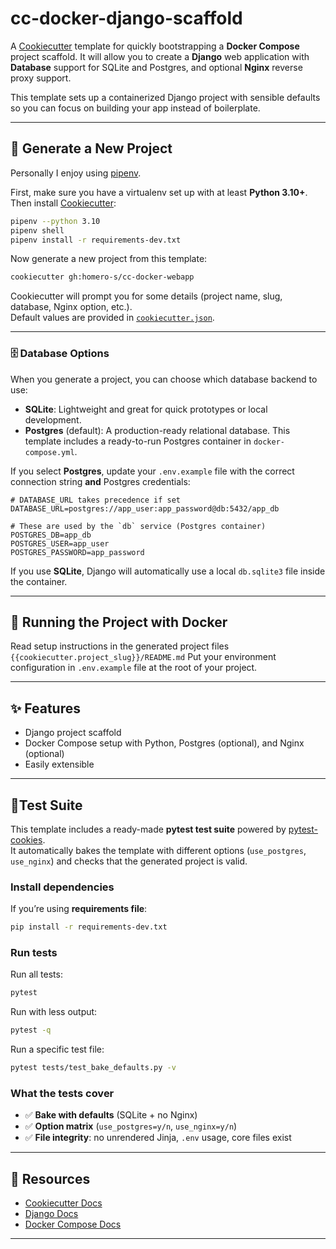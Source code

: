 # cc-docker-django-scaffold

A [Cookiecutter](https://cookiecutter.readthedocs.io/) template for quickly bootstrapping a **Docker Compose** project scaffold. It will allow you to create a  **Django** web application with **Database** support for SQLite and Postgres, and optional **Nginx** reverse proxy support.

This template sets up a containerized Django project with sensible defaults so you can focus on building your app instead of boilerplate.

---

## 🚀 Generate a New Project

Personally I enjoy using [pipenv](https://pipenv.pypa.io/en/latest/).


First, make sure you have a virtualenv set up with at least **Python 3.10+**. Then install [Cookiecutter](https://cookiecutter.readthedocs.io/):

```bash
pipenv --python 3.10
pipenv shell 
pipenv install -r requirements-dev.txt
```

Now generate a new project from this template:

```bash
cookiecutter gh:homero-s/cc-docker-webapp
```

Cookiecutter will prompt you for some details (project name, slug, database, Nginx option, etc.).  
Default values are provided in [`cookiecutter.json`](./cookiecutter.json).

---

### 🗄️ Database Options

When you generate a project, you can choose which database backend to use:

- **SQLite**: Lightweight and great for quick prototypes or local development.  
- **Postgres** (default): A production-ready relational database. This template includes a ready-to-run Postgres container in `docker-compose.yml`.

If you select **Postgres**, update your `.env.example` file with the correct connection string **and** Postgres credentials:

```env
# DATABASE_URL takes precedence if set
DATABASE_URL=postgres://app_user:app_password@db:5432/app_db

# These are used by the `db` service (Postgres container)
POSTGRES_DB=app_db
POSTGRES_USER=app_user
POSTGRES_PASSWORD=app_password
```

If you use **SQLite**, Django will automatically use a local `db.sqlite3` file inside the container.

---

## 🐳 Running the Project with Docker

Read setup instructions in the generated project files `{{cookiecutter.project_slug}}/README.md`
Put your environment configuration in `.env.example` file at the root of your project. 

---

## ✨ Features

- Django project scaffold
- Docker Compose setup with Python, Postgres (optional), and Nginx (optional)
- Easily extensible

---

## 🧪Test Suite

This template includes a ready-made **pytest test suite** powered by [pytest-cookies](https://github.com/hackebrot/pytest-cookies).  
It automatically bakes the template with different options (`use_postgres`, `use_nginx`) and checks that the generated project is valid.

### Install dependencies

If you’re using **requirements file**:

```bash
pip install -r requirements-dev.txt
```


### Run tests

Run all tests:

```bash
pytest
```

Run with less output:

```bash
pytest -q
```

Run a specific test file:

```bash
pytest tests/test_bake_defaults.py -v
```

### What the tests cover

- ✅ **Bake with defaults** (SQLite + no Nginx)  
- ✅ **Option matrix** (`use_postgres=y/n`, `use_nginx=y/n`)  
- ✅ **File integrity**: no unrendered Jinja, `.env` usage, core files exist  


---

## 📖 Resources

- [Cookiecutter Docs](https://cookiecutter.readthedocs.io/)
- [Django Docs](https://docs.djangoproject.com/)
- [Docker Compose Docs](https://docs.docker.com/compose/)

---
